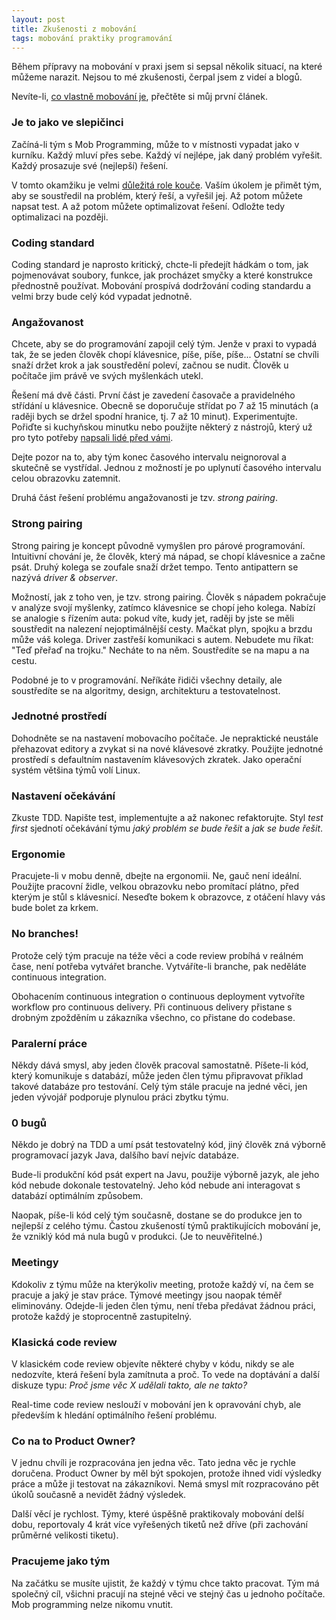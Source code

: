 ```yaml
---
layout: post
title: Zkušenosti z mobování
tags: mobování praktiky programování
---
```


Během přípravy na mobování v praxi jsem si sepsal několik situací, na které
můžeme narazit. Nejsou to mé zkušenosti, čerpal jsem z videí a blogů.

<!--more-->

Nevíte-li, [co vlastně mobování je](/mob-programming-dejte-mu-sanci/), přečtěte si můj první článek.

### Je to jako ve slepičinci

Začíná-li tým s Mob Programming, může to v místnosti vypadat jako v kurníku.
Každý mluví přes sebe. Každý ví nejlépe, jak daný problém vyřešit. Každý prosazuje své (nejlepší) řešení.

V tomto okamžiku je velmi [důležitá role kouče](/co-dela-technicky-kouc/). Vaším úkolem je přimět tým, aby se soustředil na problém,
který řeší, a vyřešil jej. Až potom můžete napsat test. A až potom můžete optimalizovat řešení.
Odložte tedy optimalizaci na později.

### Coding standard

Coding standard je naprosto kritický, chcte-li předejít hádkám o tom, jak pojmenovávat soubory,
funkce, jak procházet smyčky a které konstrukce přednostně používat.
Mobování prospívá dodržování coding standardu a velmi brzy bude celý kód vypadat jednotně.

### Angažovanost

Chcete, aby se do programování zapojil celý tým. Jenže v praxi to vypadá tak, že se jeden člověk chopí
klávesnice, píše, píše, píše... Ostatní se chvíli snaží držet krok a jak soustředění poleví, začnou se nudit.
Člověk u počítače jim právě ve svých myšlenkách utekl.

Řešení má dvě části. První část je zavedení časovače a pravidelného střídání u klávesnice.
Obecně se doporučuje střídat po 7 až 15 minutách (a raději bych se držel spodní hranice, tj. 7 až 10 minut).
Experimentujte. Pořiďte si kuchyňskou minutku nebo použijte některý z nástrojů, který už pro tyto potřeby
[napsali lidé před vámi](https://github.com/search?q=mob+timer).

Dejte pozor na to, aby tým konec časového intervalu neignoroval a skutečně se vystřídal.
Jednou z možností je po uplynutí časového intervalu celou obrazovku zatemnit.

Druhá část řešení problému angažovanosti je tzv. *strong pairing*.

### Strong pairing

Strong pairing je koncept původně vymyšlen pro párové programování. Intuitivní chování je, že člověk, který má nápad,
se chopí klávesnice a začne psát. Druhý kolega se zoufale snaží držet tempo.
Tento antipattern se nazývá *driver & observer*.

Možností, jak z toho ven, je tzv. strong pairing. Člověk s nápadem pokračuje v analýze svojí myšlenky, zatímco
klávesnice se chopí jeho kolega. Nabízí se analogie s řízením auta: pokud víte, kudy jet, raději by
jste se měli soustředit na nalezení nejoptimálnější cesty. Mačkat plyn, spojku a brzdu může váš kolega.
Driver zastřeší komunikaci s autem. Nebudete mu říkat: "Teď přeřaď na trojku." Necháte to na něm.
Soustředíte se na mapu a na cestu.

Podobné je to v programování. Neříkáte řidiči všechny detaily, ale soustředíte se na algoritmy,
design, architekturu a testovatelnost.

### Jednotné prostředí

Dohodněte se na nastavení mobovacího počítače. Je nepraktické neustále přehazovat
editory a zvykat si na nové klávesové zkratky. Použijte jednotné prostředí s defaultním
nastavením klávesových zkratek. Jako operační systém většina týmů volí Linux.

### Nastavení očekávání

Zkuste TDD. Napište test, implementujte a až nakonec refaktorujte. Styl *test first*
sjednotí očekávání týmu *jaký problém se bude řešit* a *jak se bude řešit*.

### Ergonomie

Pracujete-li v mobu denně, dbejte na ergonomii. Ne, gauč není ideální. Použijte pracovní židle,
velkou obrazovku nebo promítací plátno, před kterým je stůl s klávesnicí. Neseďte bokem k obrazovce,
z otáčení hlavy vás bude bolet za krkem.

### No branches!

Protože celý tým pracuje na téže věci a code review probíhá v reálném čase, není potřeba vytvářet branche.
Vytváříte-li branche, pak neděláte continuous integration.

Obohacením continuous integration o continuous deployment vytvoříte workflow pro continuous delivery.
Při continuous delivery přistane s drobným zpožděním u zákazníka všechno, co přistane do codebase.

### Paralerní práce

Někdy dává smysl, aby jeden člověk pracoval samostatně. Píšete-li kód, který komunikuje s databází,
může jeden člen týmu připravovat příklad takové databáze pro testování. Celý tým stále pracuje na jedné věci,
jen jeden vývojář podporuje plynulou práci zbytku týmu.

### 0 bugů

Někdo je dobrý na TDD a umí psát testovatelný kód, jiný člověk zná výborně programovací jazyk Java, dalšího
baví nejvíc databáze.

Bude-li produkční kód psát expert na Javu, použije výborně jazyk, ale jeho kód nebude dokonale testovatelný.
Jeho kód nebude ani interagovat s databází optimálním způsobem.

Naopak, píše-li kód celý tým současně, dostane se do produkce jen to nejlepší z celého týmu.
Častou zkušeností týmů praktikujících mobování je, že vzniklý kód má nula bugů v produkci.
(Je to neuvěřitelné.)

### Meetingy

Kdokoliv z týmu může na kterýkoliv meeting, protože každý ví, na čem se pracuje a jaký je stav práce.
Týmové meetingy jsou naopak téměř eliminovány. Odejde-li jeden člen týmu, není třeba předávat žádnou práci,
protože každý je stoprocentně zastupitelný.

### Klasická code review

V klasickém code review objevíte některé chyby v kódu, nikdy se ale nedozvíte, která řešení byla
zamítnuta a proč. To vede na doptávání a další diskuze typu: *Proč jsme věc X udělali takto, ale ne takto?*

Real-time code review neslouží v mobování jen k opravování chyb, ale především k hledání optimálního řešení problému.

### Co na to Product Owner?

V jednu chvíli je rozpracována jen jedna věc. Tato jedna věc je rychle doručena.
Product Owner by měl být spokojen, protože ihned vidí výsledky práce a může ji testovat na zákazníkovi.
Nemá smysl mít rozpracováno pět úkolů současně a nevidět žádný výsledek.

Další věcí je rychlost. Týmy, které úspěšně praktikovaly mobování delší dobu, reportovaly 4 krát více
vyřešených tiketů než dříve (při zachování průměrné velikosti tiketu).

### Pracujeme jako tým

Na začátku se musíte ujistit, že každý v týmu chce takto pracovat. Tým má společný cíl, všichni pracují na stejné
věci ve stejný čas u jednoho počítače. Mob programming nelze nikomu vnutit.
